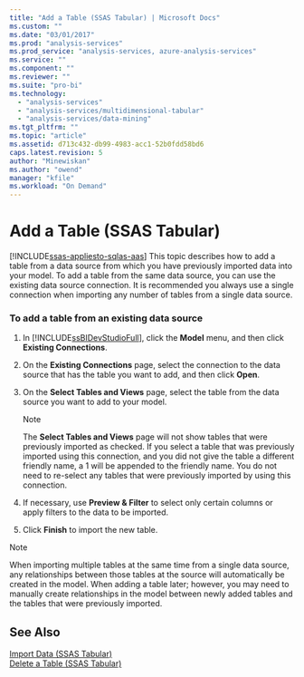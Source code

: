 ```yaml
---
title: "Add a Table (SSAS Tabular) | Microsoft Docs"
ms.custom: ""
ms.date: "03/01/2017"
ms.prod: "analysis-services"
ms.prod_service: "analysis-services, azure-analysis-services"
ms.service: ""
ms.component: ""
ms.reviewer: ""
ms.suite: "pro-bi"
ms.technology: 
  - "analysis-services"
  - "analysis-services/multidimensional-tabular"
  - "analysis-services/data-mining"
ms.tgt_pltfrm: ""
ms.topic: "article"
ms.assetid: d713c432-db99-4983-acc1-52b0fdd58bd6
caps.latest.revision: 5
author: "Minewiskan"
ms.author: "owend"
manager: "kfile"
ms.workload: "On Demand"
---
```

# Add a Table (SSAS Tabular)
[!INCLUDE[ssas-appliesto-sqlas-aas](../../includes/ssas-appliesto-sqlas-aas.md)]
  This topic describes how to add a table from a data source from which you have previously imported data into your model. To add a table from the same data source, you can use the existing data source connection. It is recommended you always use a single connection when importing any number of tables from a single data source.  
  
### To add a table from an existing data source  
  
1.  In [!INCLUDE[ssBIDevStudioFull](../../includes/ssbidevstudiofull-md.md)], click the **Model** menu, and then click **Existing Connections**.  
  
2.  On the **Existing Connections** page, select the connection to the data source that has the table you want to add, and then click **Open**.  
  
3.  On the **Select Tables and Views** page, select the table from the data source you want to add to your model.  
  
    > [!NOTE]  
    >  The **Select Tables and Views** page will not show tables that were previously imported as checked.  If you select a table that was previously imported using this connection, and you did not give the table a different friendly name, a 1 will be appended to the friendly name. You do not need to re-select any tables that were previously imported by using this connection.  
  
4.  If necessary, use **Preview & Filter** to select only certain columns or apply filters to the data to be imported.  
  
5.  Click **Finish** to import the new table.  
  
> [!NOTE]  
>  When importing multiple tables at the same time from a single data source, any relationships between those tables at the source will automatically be created in the model. When adding a table later; however, you may need to manually create relationships in the model between newly added tables and the tables that were previously imported.  
  
## See Also  
 [Import Data &#40;SSAS Tabular&#41;](http://msdn.microsoft.com/library/6617b2a2-9f69-433e-89e0-4c5dc92982cf)   
 [Delete a Table &#40;SSAS Tabular&#41;](../../analysis-services/tabular-models/delete-a-table-ssas-tabular.md)  
  
  
